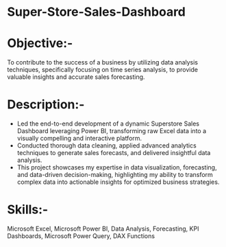 # Super-Store-Sales-Dashboard
# Objective:-
To contribute to the success of a business by utilizing data analysis techniques, specifically focusing on time series analysis, to provide valuable insights and accurate sales forecasting.
# Description:-
* Led the end-to-end development of a dynamic Superstore Sales Dashboard leveraging Power BI, transforming raw Excel data into a visually compelling and interactive platform.
* Conducted thorough data cleaning, applied advanced analytics techniques to generate sales forecasts, and delivered insightful data analysis.
* This project showcases my expertise in data visualization, forecasting, and data-driven decision-making, highlighting my ability to transform complex data into actionable insights for optimized business strategies.
# Skills:- 
Microsoft Excel, Microsoft Power BI, Data Analysis, Forecasting, KPI Dashboards, Microsoft Power Query, DAX Functions
